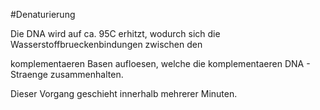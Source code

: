#Denaturierung

Die DNA wird auf ca. 95C erhitzt, wodurch sich die Wasserstoffbrueckenbindungen zwischen den
komplementaeren Basen aufloesen, welche die komplementaeren DNA - Straenge zusammenhalten.
Dieser Vorgang geschieht innerhalb mehrerer Minuten.
